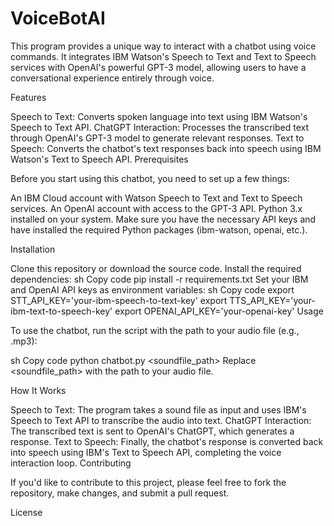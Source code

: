 # VoiceBotAI

This program provides a unique way to interact with a chatbot using voice commands. It integrates IBM Watson's Speech to Text and Text to Speech services with OpenAI's powerful GPT-3 model, allowing users to have a conversational experience entirely through voice.

Features

Speech to Text: Converts spoken language into text using IBM Watson's Speech to Text API.
ChatGPT Interaction: Processes the transcribed text through OpenAI's GPT-3 model to generate relevant responses.
Text to Speech: Converts the chatbot's text responses back into speech using IBM Watson's Text to Speech API.
Prerequisites

Before you start using this chatbot, you need to set up a few things:

An IBM Cloud account with Watson Speech to Text and Text to Speech services.
An OpenAI account with access to the GPT-3 API.
Python 3.x installed on your system.
Make sure you have the necessary API keys and have installed the required Python packages (ibm-watson, openai, etc.).

Installation

Clone this repository or download the source code.
Install the required dependencies:
sh
Copy code
pip install -r requirements.txt
Set your IBM and OpenAI API keys as environment variables:
sh
Copy code
export STT_API_KEY='your-ibm-speech-to-text-key'
export TTS_API_KEY='your-ibm-text-to-speech-key'
export OPENAI_API_KEY='your-openai-key'
Usage

To use the chatbot, run the script with the path to your audio file (e.g., .mp3):

sh
Copy code
python chatbot.py <soundfile_path>
Replace <soundfile_path> with the path to your audio file.

How It Works

Speech to Text: The program takes a sound file as input and uses IBM's Speech to Text API to transcribe the audio into text.
ChatGPT Interaction: The transcribed text is sent to OpenAI's ChatGPT, which generates a response.
Text to Speech: Finally, the chatbot's response is converted back into speech using IBM's Text to Speech API, completing the voice interaction loop.
Contributing

If you'd like to contribute to this project, please feel free to fork the repository, make changes, and submit a pull request.

License

